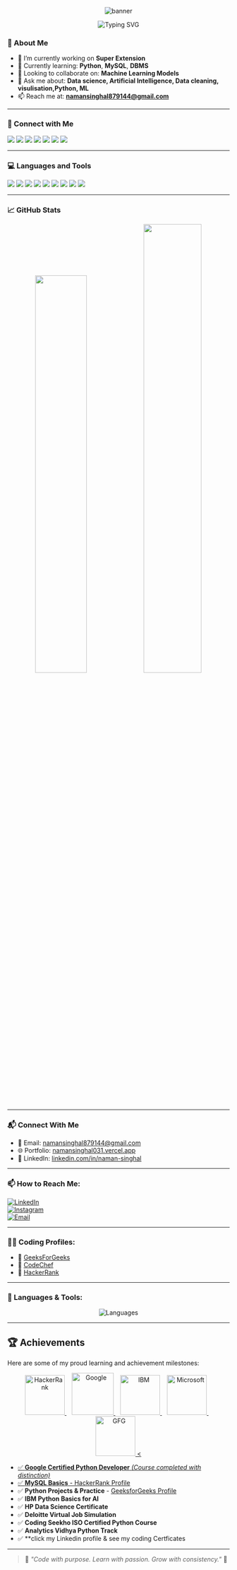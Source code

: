 <!-- Profile Banner -->
<p align="center">
  <img src="https://capsule-render.vercel.app/api?type=waving&color=0D47A1&height=250&section=header&text=Hi%20There,%20I'm%20Naman%20Singhal!👋&fontSize=40&fontColor=ffffff" alt="banner" />
</p>

<!-- Typing Text (Clean and Tested) -->
<p align="center">
  <img src="https://readme-typing-svg.demolab.com?font=Fira+Code&size=26&duration=3000&pause=1200&color=00BFFF&center=true&vCenter=true&width=1000&lines=👨‍💻%20BCA%20Student%20at%20MLN%20College%2C%20Yamunanagar;💡%20Python%20%7C%20MySQL%20%7C%20Tkinter%20Developer;🚀%20Aspiring%20Data%20Science%20Engineer;📊%20Building%20Projects%20with%20Machine%20Learning%20%26%20Power%20BI" alt="Typing SVG" />
</p>

### 🧠 About Me

- 🔭 I’m currently working on **Super Extension**
- 🌱 Currently learning: **Python**, **MySQL**, **DBMS**
- 🤝 Looking to collaborate on: **Machine Learning Models**
- 💬 Ask me about: **Data science, Artificial Intelligence, Data cleaning, visulisation,Python, ML**
- 📫 Reach me at: **namansinghal879144@gmail.com**

---

### 📱 Connect with Me

<p align="left">
    <img src="https://img.shields.io/badge/LinkedIn-blue?logo=linkedin&logoColor=white" />
    <img src="https://img.shields.io/badge/Instagram-E4405F?logo=instagram&logoColor=white" />
    <img src="https://img.shields.io/badge/CodeChef-5B4638?logo=codechef&logoColor=white" />
    <img src="https://img.shields.io/badge/HackerRank-2EC866?logo=hackerrank&logoColor=white" />
    <img src="https://img.shields.io/badge/LeetCode-FFA116?logo=leetcode&logoColor=black" />
    <img src="https://img.shields.io/badge/HackerEarth-323754?logo=hackerearth&logoColor=white" />
    <img src="https://img.shields.io/badge/GeeksForGeeks-0F9D58?logo=geeksforgeeks&logoColor=white" />
</p>

---

### 💻 Languages and Tools

<p align="left">
  <img src="https://img.shields.io/badge/Python-3776AB?logo=python&logoColor=white" />
  <img src="https://img.shields.io/badge/MySQL-4479A1?logo=mysql&logoColor=white" />
  <img src="https://img.shields.io/badge/Numpy-E34F26?logo=html5&logoColor=white" />
  <img src="https://img.shields.io/badge/Pandas-1572B6?logo=css3&logoColor=white" />
  <img src="https://img.shields.io/badge/tkinter-F7DF1E?logo=javascript&logoColor=black" />
  <img src="https://img.shields.io/badge/C++-00599C?logo=c%2B%2B&logoColor=white" />
  <img src="https://img.shields.io/badge/pytorch-007396?logo=java&logoColor=white" />
  <img src="https://img.shields.io/badge/scikit-learn-20232A?logo=react&logoColor=61DAFB" />
  <img src="https://img.shields.io/badge/Tensorflow-F24E1E?logo=figma&logoColor=white" />
</p>

---

### 📈 GitHub Stats

<p align="center">
  <img src="https://github-readme-stats.vercel.app/api?username=Naman-singhal-123&show_icons=true&theme=radical" width="48%" />
  <img src="https://github-readme-streak-stats.herokuapp.com/?user=Naman-singhal-123&theme=radical" width="51%" />
</p>


---

### 📬 Connect With Me

- 📧 Email: [namansinghal879144@gmail.com](mailto:namansinghal879144@gmail.com)
- 🌐 Portfolio: [namansinghal031.vercel.app](https://auth.geeksforgeeks.org/user/namansinghr2wg/practice)
- 🔗 LinkedIn: [linkedin.com/in/naman-singhal](https://www.linkedin.com/in/naman-singhal-49151a35b?utm_source=share&utm_campaign=share_via&utm_content=profile&utm_medium=android_app)

---
### 📫 How to Reach Me:
[![LinkedIn](https://img.shields.io/badge/LinkedIn-blue?style=for-the-badge&logo=linkedin)](https://www.linkedin.com/in/naman-singhal-49151a35b?utm_source=share&utm_campaign=share_via&utm_content=profile&utm_medium=android_app)  
[![Instagram](https://img.shields.io/badge/Instagram-E4405F?style=for-the-badge&logo=instagram)](https://www.instagram.com/__its.naman.07__?igsh=MTQ2aWxpNHZxcjNqeQ==)  
[![Email](https://img.shields.io/badge/Gmail-red?style=for-the-badge&logo=gmail&logoColor=white)](mailto:namansinghal8791442gmail.com)

---

### 🧑‍💻 Coding Profiles:
- 🔗 [GeeksForGeeks](https://auth.geeksforgeeks.org/user/namansinghr2wg/practice)
- 🔗 [CodeChef](https://www.codechef.com/users/NamanSinghal)
- 🔗 [HackerRank](https://www.codechef.com/users/@naman31singhal)
---

### 🚀 Languages & Tools:

<p align="center">
  <img src="https://skillicons.dev/icons?i=python,mysql,html,css,js,react,cpp,java,c,figma,oracle,mongodb,vscode,pandas" alt="Languages" />
</p>

---

## 🏆 Achievements

Here are some of my proud learning and achievement milestones:

<p align="center">
  <a href="https://www.hackerrank.com/naman31singhal?hr_r=1" target="_blank">
    <img alt="HackerRank" width="90" src="https://cdn.worldvectorlogo.com/logos/hackerrank.svg" />
  </a>
  &nbsp;&nbsp;
  <a href="https://www.google.com" target="_blank">
    <img alt="Google" width="95" src="https://upload.wikimedia.org/wikipedia/commons/2/2f/Google_2015_logo.svg" />
  </a>
  &nbsp;&nbsp;
  <a href="https://www.ibm.com/skills" target="_blank">
    <img alt="IBM" width="90" src="https://upload.wikimedia.org/wikipedia/commons/5/51/IBM_logo.svg" />
  </a>
  &nbsp;&nbsp;
  <a href="https://www.microsoft.com/en-in/learn" target="_blank">
    <img alt="Microsoft" width="90" src="https://upload.wikimedia.org/wikipedia/commons/9/96/Microsoft_logo_%282012%29.svg" />
  </a>
  &nbsp;&nbsp;
  <a href="https://www.geeksforgeeks.org/" target="_blank">
    <img alt="GFG" width="90" src="https://upload.wikimedia.org/wikipedia/commons/4/43/GeeksforGeeks.svg" />
  <


- ✅ **Google Certified Python Developer** *(Course completed with distinction)*
- ✅ **MySQL Basics** - [HackerRank Profile](https://www.hackerrank.com/naman31singhal)
- ✅ **Python Projects & Practice** - [GeeksforGeeks Profile](https://auth.geeksforgeeks.org/user/naman31snryk/practice)
- ✅ **IBM Python Basics for AI**
- ✅ **HP Data Science Certificate**
- ✅ **Deloitte Virtual Job Simulation**
- ✅ **Coding Seekho ISO Certified Python Course**
- ✅ **Analytics Vidhya Python Track**
- ✅ **click my Linkedin profile & see my coding Certficates

---
> 🧠 *"Code with purpose. Learn with passion. Grow with consistency."* 🚀

